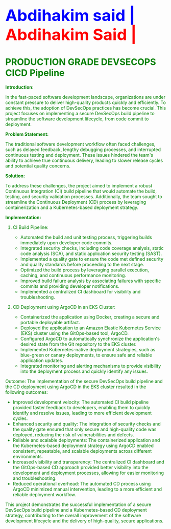 <html><body><h1 style="font-size:50px;color:blue;">Abdihakim said | <font style="color:red;"> Abdihakim Said | <font style="color:green;">  </h1>

</body></html>


# PRODUCTION GRADE DEVSECOPS CICD Pipeline



**Introduction:**

In the fast-paced software development landscape, organizations are under constant pressure to deliver high-quality products quickly and efficiently. To achieve this, the adoption of DevSecOps practices has become crucial. This project focuses on implementing a secure DevSecOps build pipeline to streamline the software development lifecycle, from code commit to deployment.

**Problem Statement:**

The traditional software development workflow often faced challenges, such as delayed feedback, lengthy debugging processes, and interrupted continuous testing and deployment. These issues hindered the team's ability to achieve true continuous delivery, leading to slower release cycles and potential quality concerns.

**Solution:**

To address these challenges, the project aimed to implement a robust Continuous Integration (CI) build pipeline that would automate the build, testing, and security validation processes. Additionally, the team sought to streamline the Continuous Deployment (CD) process by leveraging containerization and a Kubernetes-based deployment strategy.

**Implementation:**
1. CI Build Pipeline:
   - Automated the build and unit testing process, triggering builds immediately upon developer code commits.
   - Integrated security checks, including code coverage analysis, static code analysis (SCA), and static application security testing (SAST).
   - Implemented a quality gate to ensure the code met defined security and quality standards before proceeding to the next stage.
   - Optimized the build process by leveraging parallel execution, caching, and continuous performance monitoring.
   - Improved build failure analysis by associating failures with specific commits and providing developer notifications.
   - Implemented a centralized CI dashboard for visibility and troubleshooting.

2. CD Deployment using ArgoCD in an EKS Cluster:
   - Containerized the application using Docker, creating a secure and portable deployable artifact.
   - Deployed the application to an Amazon Elastic Kubernetes Service (EKS) cluster using the GitOps-based tool, ArgoCD.
   - Configured ArgoCD to automatically synchronize the application's desired state from the Git repository to the EKS cluster.
   - Implemented Kubernetes-native deployment strategies, such as blue-green or canary deployments, to ensure safe and reliable application updates.
   - Integrated monitoring and alerting mechanisms to provide visibility into the deployment process and quickly identify any issues.

Outcome:
The implementation of the secure DevSecOps build pipeline and the CD deployment using ArgoCD in the EKS cluster resulted in the following outcomes:

- Improved development velocity: The automated CI build pipeline provided faster feedback to developers, enabling them to quickly identify and resolve issues, leading to more efficient development cycles.
- Enhanced security and quality: The integration of security checks and the quality gate ensured that only secure and high-quality code was deployed, reducing the risk of vulnerabilities and defects.
- Reliable and scalable deployments: The containerized application and the Kubernetes-based deployment strategy using ArgoCD enabled consistent, repeatable, and scalable deployments across different environments.
- Increased visibility and transparency: The centralized CI dashboard and the GitOps-based CD approach provided better visibility into the development and deployment processes, allowing for easier monitoring and troubleshooting.
- Reduced operational overhead: The automated CD process using ArgoCD minimized manual intervention, leading to a more efficient and reliable deployment workflow.

This project demonstrates the successful implementation of a secure DevSecOps build pipeline and a Kubernetes-based CD deployment strategy, contributing to the overall improvement of the software development lifecycle and the delivery of high-quality, secure applications.





